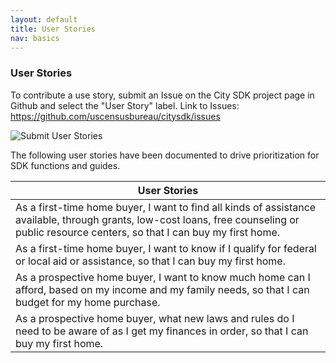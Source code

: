 ```yaml
---
layout: default
title: User Stories
nav: basics
---
```


### User Stories

To contribute a use story, submit an Issue on the City SDK project page in Github and select the "User Story" label.  Link to Issues:  https://github.com/uscensusbureau/citysdk/issues

![Submit User Stories](https://raw.githubusercontent.com/uscensusbureau/citysdk/gh-pages/static/img/timeline.png)

The following user stories have been documented to drive prioritization for SDK functions and guides.

<table class="table-code">
<thead>
<tr>
<th>User Stories</th>
</tr>
</thead>
<tbody>
<tr>

<td>As a first-time home buyer, I want to find all kinds of assistance available, through grants, low-cost loans, free counseling or public resource centers, so that I can buy my first home.</td>
</tr>
<tr>

<td>As a first-time home buyer, I want to know if I qualify for federal or local aid or assistance, so that I can buy my first home.</td>
</tr>
<tr>


<td>As a prospective home buyer, I want to know much home can I afford, based on my income and my family needs, so that I can budget for my home purchase.</td>
</tr>
<tr>


<td>As a prospective home buyer, what new laws and rules do I need to be aware of as I get my finances in order, so that I can buy my first home.</td>
</tr>
<tr>


</tr>
</tbody>
</table>

